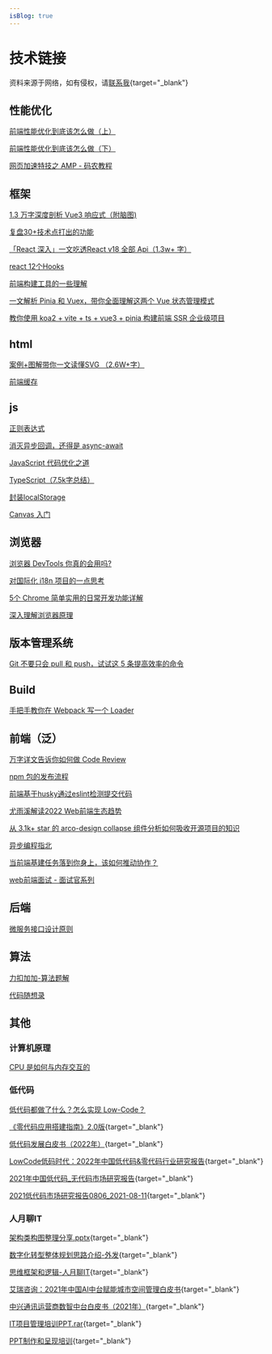 ```yaml
---
isBlog: true
---
```


# 技术链接
资料来源于网络，如有侵权，请[联系我](/contact/){target="_blank"}

## 性能优化
[前端性能优化到底该怎么做（上）](https://mp.weixin.qq.com/s/jO7zNYtOkDHX5UFURwy0Og)

[前端性能优化到底该怎么做（下）](https://mp.weixin.qq.com/s/SvvNRZCSZSxeJc8R9ULKPQ)

[网页加速特技之 AMP - 码农教程](http://www.manongjc.com/detail/50-qtdivnsdmhwnhnx.html)

## 框架
[1.3 万字深度剖析 Vue3 响应式（附脑图)](https://mp.weixin.qq.com/s/W5mc4Lb15ve-oJFiCKQKug)

[复盘30+技术点打出的功能](https://mp.weixin.qq.com/s/fMTzsthMUnKA3gI-nGTN1g)

[「React 深入」一文吃透React v18 全部 Api（1.3w+ 字）](https://mp.weixin.qq.com/s/WriMu6RflBOv9STKuCxfrw)

[react 12个Hooks](https://mp.weixin.qq.com/s/Q2DDI1wm22zPiMUZlpAYZw)

[前端构建工具的一些理解](https://mp.weixin.qq.com/s/PlbrPIye0I22lDgFHb8dAw)

[一文解析 Pinia 和 Vuex，带你全面理解这两个 Vue 状态管理模式](https://mp.weixin.qq.com/s/wWC18_nq4Kuop92Y6gsvPQ)

[教你使用 koa2 + vite + ts + vue3 + pinia 构建前端 SSR 企业级项目](https://mp.weixin.qq.com/s/rLp3sFOhsW3QYmIHL_NA7g)

## html
[案例+图解带你一文读懂SVG （2.6W+字）](https://mp.weixin.qq.com/s/MTgyaXTT5oRUGdN85_UBbw)

[前端缓存](https://mp.weixin.qq.com/s/O4C3hlO6tYV6qiIwgQXhEA)

## js
[正则表达式](https://mp.weixin.qq.com/s/-g2W_yrslumyYSBdRk7EPQ)

[消灭异步回调，还得是 async-await](https://mp.weixin.qq.com/s/MB2IvmYq2fh7xJ2zptTLcQ)

[JavaScript 代码优化之道](https://mp.weixin.qq.com/s/i_nh8qydYoX4AHhScj1GgA)

[ TypeScript（7.5k字总结）](https://mp.weixin.qq.com/s/1QgfPn3KjdQ5z_uKH9thRw)

[封装localStorage](https://mp.weixin.qq.com/s/e8MSFaDwqcCFoxFTMimwPw)

[Canvas 入门](https://mp.weixin.qq.com/s/2huMaQIlREPuFPJoQTwYkA)

## 浏览器
[浏览器 DevTools 你真的会用吗?](https://mp.weixin.qq.com/s/7lrzw1fDVtLXI8espJIPzQ)

[对国际化 i18n 项目的一点思考](https://mp.weixin.qq.com/s/FNqk7WH-F8g4fy0b_eM7VQ)

[5个 Chrome 简单实用的日常开发功能详解](https://mp.weixin.qq.com/s/oPAyg34O4i_8Km2Y3qYLuA)

[深入理解浏览器原理](https://mp.weixin.qq.com/s/QqpPGWf3IVEDN1t80CZ06Q)

## 版本管理系统
[Git 不要只会 pull 和 push，试试这 5 条提高效率的命令](https://mp.weixin.qq.com/s/UwdJJHkH7DQM47VfT82lyw)

## Build
[手把手教你在 Webpack 写一个 Loader](https://mp.weixin.qq.com/s/2wDp4cRr6uWmitrsCPLOmQ)

## 前端（泛）
[万字详文告诉你如何做 Code Review](https://mp.weixin.qq.com/s/c3RApB8a98tWahgC9mahJg)

[npm 包的发布流程](https://mp.weixin.qq.com/s/Lxkw5tHztEJFGDme4YiunA)

[前端基于husky通过eslint检测提交代码](https://mp.weixin.qq.com/s/zbyhThUxq_tmdTpoe6Qgxw)

[尤雨溪解读2022 Web前端生态趋势](https://mp.weixin.qq.com/s/8BaaJhqx_H6KBDxLWk_F1A)

[从 3.1k+ star 的 arco-design collapse 组件分析如何吸收开源项目的知识](https://mp.weixin.qq.com/s/hUickAT3zAlR84SB-s3nXA)

[异步编程指北](https://mp.weixin.qq.com/s/TvHY2i1FX1zS_WHdCvK-wA)

[当前端基建任务落到你身上，该如何推动协作？](https://mp.weixin.qq.com/s/02ITk5g9I-0EfNDKmVAcPQ)

[web前端面试 - 面试官系列](https://vue3js.cn/interview/)

## 后端
[微服务接口设计原则](https://mp.weixin.qq.com/s/3UNL1EZfgfGkQcdbwuMj8Q)

## 算法
[力扣加加-算法题解](https://leetcode-solution-leetcode-pp.gitbook.io/leetcode-solution/thinkings)

[代码随想录](https://programmercarl.com/)
## 其他

### 计算机原理
[CPU 是如何与内存交互的](https://mp.weixin.qq.com/s/SaaHKPnNUSvDkmwKtip3HA)

### 低代码
[低代码都做了什么？怎么实现 Low-Code？](https://mp.weixin.qq.com/s/a_J2jjkh_aAzJ0gUsBeoTg)

[《零代码应用搭建指南》2.0版](/IT/《零代码应用搭建指南》2.0版.pdf){target="_blank"}

[低代码发展白皮书（2022年）](/IT/低代码发展白皮书（2022年）.pdf){target="_blank"}

[LowCode低码时代：2022年中国低代码&零代码行业研究报告](/IT/LowCode低码时代：2022年中国低代码&零代码行业研究报告.pdf){target="_blank"}

[2021年中国低代码_无代码市场研究报告](/IT/2021年中国低代码_无代码市场研究报告.pdf){target="_blank"}

[2021低代码市场研究报告0806_2021-08-11](/IT/2021低代码市场研究报告0806_2021-08-11.pdf){target="_blank"}

### 人月聊IT

[架构类构图整理分享.pptx](/IT/架构类构图整理分享.pptx){target="_blank"}

[数字化转型整体规划思路介绍-外发](/IT/数字化转型整体规划思路介绍-外发.pdf){target="_blank"}

[思维框架和逻辑-人月聊IT](/IT/思维框架和逻辑-人月聊IT.pdf){target="_blank"}

[艾瑞咨询：2021年中国AI中台赋能城市空间管理白皮书](/IT/艾瑞咨询：2021年中国AI中台赋能城市空间管理白皮书.pdf){target="_blank"}

[中兴通讯运营商数智中台白皮书（2021年）](/IT/中兴通讯运营商数智中台白皮书（2021年）.pdf){target="_blank"}

[IT项目管理培训PPT.rar](/IT/IT项目管理培训PPT.rar){target="_blank"}

[PPT制作和呈现培训](/IT/PPT制作和呈现培训.pdf){target="_blank"}
